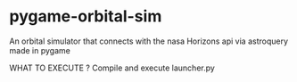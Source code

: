 # pygame-orbital-sim
An orbital simulator that connects with the nasa Horizons api via astroquery made in pygame

WHAT TO EXECUTE ?
Compile and execute launcher.py